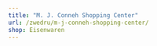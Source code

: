 ```yaml
---
title: "M. J. Conneh Shopping Center"
url: /zwedru/m-j-conneh-shopping-center/
shop: Eisenwaren
---
```

